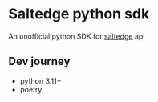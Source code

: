 # Saltedge python sdk
An unofficial python SDK for [saltedge](https://docs.saltedge.com/general/) api

## Dev journey
- python 3.11+
- poetry